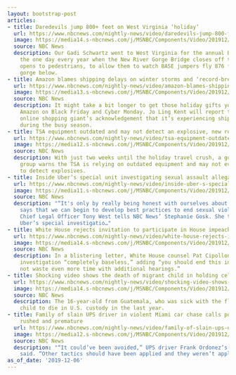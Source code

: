 ```yaml
---
layout: bootstrap-post
articles:
- title: Daredevils jump 800+ feet on West Virginia ‘holiday’
  url: https://www.nbcnews.com/nightly-news/video/daredevils-jump-800-feet-on-west-virginia-holiday-74664517511
  image: https://media14.s-nbcnews.com/j/MSNBC/Components/Video/201912/nn_gsc_base_jumping_festival_191206_1920x1080.nbcnews-fp-1200-630.jpg
  source: NBC News
  description: Our Gadi Schwartz went to West Virginia for the annual Bridge Day,
    the one day every year when the New River Gorge Bridge closes off traffic and
    opens to pedestrians, to allow them to watch BASE jumpers fly 876 feet into the
    gorge below.
- title: Amazon blames shipping delays on winter storms and ‘record-breaking’ demand
  url: https://www.nbcnews.com/nightly-news/video/amazon-blames-shipping-delays-on-winter-storms-and-record-breaking-demand-74663493658
  image: https://media13.s-nbcnews.com/j/MSNBC/Components/Video/201912/nn_jke_amazon_shipping_struggles_191206_1920x1080.nbcnews-fp-1200-630.jpg
  source: NBC News
  description: It might take a bit longer to get those holiday gifts you ordered through
    Amazon on Black Friday and Cyber Monday. Jo Ling Kent will report tonight on the
    online shopping giant’s acknowledgement that it’s experiencing shipping delays
    during the busy season.
- title: TSA equipment outdated and may not detect an explosive, new report warns
  url: https://www.nbcnews.com/nightly-news/video/tsa-equipment-outdated-and-may-not-detect-an-explosive-new-report-warns-74662469877
  image: https://media12.s-nbcnews.com/j/MSNBC/Components/Video/201912/nn_tco_tsa_screening_equipment_concerns_191206_1920x1080.nbcnews-fp-1200-630.jpg
  source: NBC News
  description: With just two weeks until the holiday travel crush, a government watchdog
    group warns the TSA is relying on outdated equipment and may not even be able
    to detect explosives.
- title: Inside Uber’s special unit investigating sexual assault allegations
  url: https://www.nbcnews.com/nightly-news/video/inside-uber-s-special-unit-investigating-sexual-assault-allegations-74664005588
  image: https://media11.s-nbcnews.com/j/MSNBC/Components/Video/201912/nn_sgo_ubers_safety_report_fallout_191206_1920x1080.nbcnews-fp-1200-630.jpg
  source: NBC News
  description: "“It's only by really being honest with ourselves about what the data
    says that we can begin to develop best practices to end sexual violence,” Uber’s
    Chief Legal Officer Tony West tells NBC News’ Stephanie Gosk. She takes us inside
    Uber’s special investigatio…"
- title: White House rejects invitation to participate in House impeachment inquiry
  url: https://www.nbcnews.com/nightly-news/video/white-house-rejects-invitation-to-participate-in-house-impeachment-inquiry-74663493546
  image: https://media14.s-nbcnews.com/j/MSNBC/Components/Video/201912/nn_pal_impeachment_deadline_191206_1920x1080.nbcnews-fp-1200-630.jpg
  source: NBC News
  description: In a blistering letter, White House counsel Pat Cipollone called the
    investigation “completely baseless,” adding “you should end this inquiry now and
    not waste even more time with additional hearings.”
- title: Shocking video shows the death of migrant child in holding cell
  url: https://www.nbcnews.com/nightly-news/video/shocking-video-shows-the-death-of-migrant-child-in-holding-cell-74662469816
  image: https://media14.s-nbcnews.com/j/MSNBC/Components/Video/201912/nn_ggu_migrant_holding_cell_death_191206_1920x1080.nbcnews-fp-1200-630.jpg
  source: NBC News
  description: The 16-year-old from Guatemala, who was sick with the flu, is the sixth
    child to die in U.S. custody in the last year.
- title: Family of slain UPS driver in violent Miami car chase calls police response
    rushed and premature
  url: https://www.nbcnews.com/nightly-news/video/family-of-slain-ups-driver-in-violent-miami-car-chase-calls-police-response-rushed-and-premature-74662981695
  image: https://media12.s-nbcnews.com/j/MSNBC/Components/Video/201912/nn_mch_fl_deadly_police_chase_191206_1920x1080.nbcnews-fp-1200-630.jpg
  source: NBC News
  description: "“It could’ve been avoided,” UPS driver Frank Ordonez’s stepfather
    said. “Other tactics should have been applied and they weren’t applied.”"
as_of_date: '2019-12-06'
---
```


